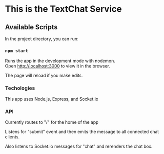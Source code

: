 # This is the TextChat Service

## Available Scripts

In the project directory, you can run:

### `npm start`

Runs the app in the development mode with nodemon.\
Open [http://localhost:3000](http://localhost:3000) to view it in the browser.

The page will reload if you make edits.

### Techologies

This app uses Node.js, Express, and Socket.io

### API

Currently routes to "/" for the home of the app

Listens for "submit" event and then emits the message to all connected chat clients.

Also listens to Socket.io messages for "chat" and rerenders the chat box.
